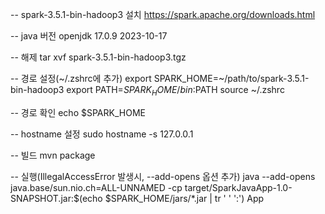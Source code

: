 -- spark-3.5.1-bin-hadoop3 설치
https://spark.apache.org/downloads.html

-- java 버전
openjdk 17.0.9 2023-10-17

-- 해제
tar xvf spark-3.5.1-bin-hadoop3.tgz

-- 경로 설정(~/.zshrc에 추가)
export SPARK_HOME=~/path/to/spark-3.5.1-bin-hadoop3
export PATH=$SPARK_HOME/bin:$PATH
source ~/.zshrc

-- 경로 확인
echo $SPARK_HOME

-- hostname 설정
sudo hostname -s 127.0.0.1

-- 빌드
mvn package

-- 실행(IllegalAccessError 발생시, --add-opens 옵션 추가)
java --add-opens java.base/sun.nio.ch=ALL-UNNAMED -cp target/SparkJavaApp-1.0-SNAPSHOT.jar:$(echo $SPARK_HOME/jars/*.jar | tr ' ' ':') App
